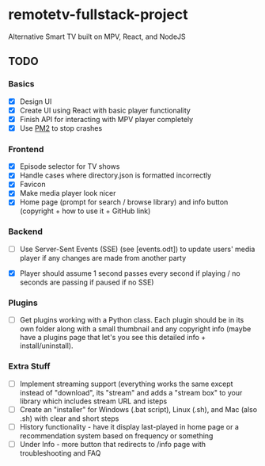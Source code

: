 # remotetv-fullstack-project
Alternative Smart TV built on MPV, React, and NodeJS

## TODO
### Basics
 - [X] Design UI
 - [X] Create UI using React with basic player functionality
 - [X] Finish API for interacting with MPV player completely
 - [X] Use [PM2](https://stackoverflow.com/questions/5999373/how-do-i-prevent-node-js-from-crashing-try-catch-doesnt-work) to stop crashes

### Frontend
 - [X] Episode selector for TV shows
 - [X] Handle cases where directory.json is formatted incorrectly
 - [X] Favicon 
 - [X] Make media player look nicer
 - [X] Home page (prompt for search / browse library) and info button (copyright + how to use it + GitHub link)

### Backend
  - [ ] Use Server-Sent Events (SSE) (see [events.odt]) to update users' media player if any changes are made from another party
  - [X] Player should assume 1 second passes every second if playing / no seconds are passing if paused if no SSE)
  

### Plugins
 - [ ] Get plugins working with a Python class. Each plugin should be in its own folder along with a small thumbnail and any copyright info (maybe have a plugins page that let's you see this detailed info + install/uninstall). 
 

### Extra Stuff
 - [ ] Implement streaming support (everything works the same except instead of "download", its "stream" and adds a "stream box" to your library which includes stream URL and isteps
- [ ] Create an "installer" for Windows (.bat script), Linux (.sh), and Mac (also .sh) with clear and short steps 
- [ ] History functionality - have it display last-played in home page or a recommendation system based on frequency or something
- [ ] Under Info - more button that redirects to /info page with troubleshooting and FAQ
